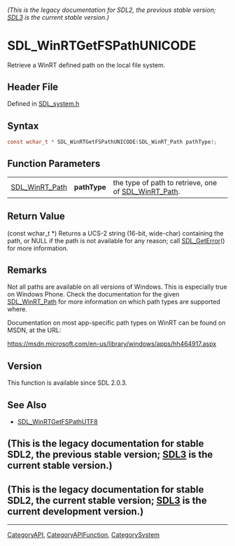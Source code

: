 ###### (This is the legacy documentation for SDL2, the previous stable version; [SDL3](https://wiki.libsdl.org/SDL3/) is the current stable version.)
# SDL_WinRTGetFSPathUNICODE

Retrieve a WinRT defined path on the local file system.

## Header File

Defined in [SDL_system.h](https://github.com/libsdl-org/SDL/blob/SDL2/include/SDL_system.h)

## Syntax

```c
const wchar_t * SDL_WinRTGetFSPathUNICODE(SDL_WinRT_Path pathType);
```

## Function Parameters

|                                  |              |                                                                        |
| -------------------------------- | ------------ | ---------------------------------------------------------------------- |
| [SDL_WinRT_Path](SDL_WinRT_Path) | **pathType** | the type of path to retrieve, one of [SDL_WinRT_Path](SDL_WinRT_Path). |

## Return Value

(const wchar_t *) Returns a UCS-2 string (16-bit, wide-char) containing the
path, or NULL if the path is not available for any reason; call
[SDL_GetError](SDL_GetError)() for more information.

## Remarks

Not all paths are available on all versions of Windows. This is especially
true on Windows Phone. Check the documentation for the given
[SDL_WinRT_Path](SDL_WinRT_Path) for more information on which path types
are supported where.

Documentation on most app-specific path types on WinRT can be found on
MSDN, at the URL:

https://msdn.microsoft.com/en-us/library/windows/apps/hh464917.aspx

## Version

This function is available since SDL 2.0.3.

## See Also

- [SDL_WinRTGetFSPathUTF8](SDL_WinRTGetFSPathUTF8)


## (This is the legacy documentation for stable SDL2, the previous stable version; [SDL3](https://wiki.libsdl.org/SDL3/) is the current stable version.)



## (This is the legacy documentation for stable SDL2, the current stable version; [SDL3](https://wiki.libsdl.org/SDL3/) is the current development version.)



----
[CategoryAPI](CategoryAPI), [CategoryAPIFunction](CategoryAPIFunction), [CategorySystem](CategorySystem)

